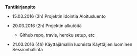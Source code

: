 **Tuntikirjanpito**

- 15.03.2016 (3h)
    Projektin idointia
    Aloitusluento

- 20.03.2016 (2h)
    Projektin alkutöitä
    - Github repo, travis, heroku setup, etc

- 21.03.2016 (4h)
    Käyttäjämallin luomista
    Käyttäjien luominen
    Sessionhallinta 
    
